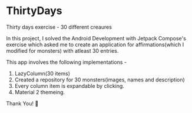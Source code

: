 # ThirtyDays
Thirty days exercise - 30 different creaures

In this project, I solved the Android Development with Jetpack Compose's exercise which asked me
to create an application for affirmations(which I modified for monsters) with atleast 30 entries.

This app involves the following implementations -

1. LazyColumn(30 items)
2. Created a repository for 30 monsters(images, names and description)
3. Every column item is expandable by clicking.
4. Material 2 themeing.

Thank You! 🤩
